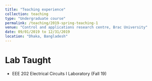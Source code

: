 ```yaml
---
title: "Teaching experience"
collection: teaching
type: "Undergraduate course"
permalink: /teaching/2019-spring-teaching-1
venue: "Control and applications research centre, Brac University"
date: 09/01/2019 to 12/31/2019
location: "Dhaka, Bangladesh"
---
```




Lab Taught
======
* EEE 202 Electrical Circuits I Laboratory (Fall 19)
